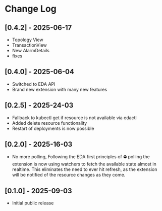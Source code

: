 # Change Log

## [0.4.2] - 2025-06-17
- Topology View
- TransactionView
- New AlarmDetails
- fixes

## [0.4.0] - 2025-06-04
- Switched to EDA API
- Brand new extension with many new features

## [0.2.5] - 2025-24-03
- Fallback to kubectl get if resource is not available via edactl
- Added delete resource functionality
- Restart of deployments is now possible

## [0.2.0] - 2025-16-03
- No more polling, Following the EDA first principles of ⛔ polling the extension is now using watchers to fetch the available state almost in realtime. This eliminates the need to ever hit refresh, as the extension will be notified of the resource changes as they come.

## [0.1.0] - 2025-09-03
- Initial public release
